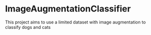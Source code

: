 # ImageAugmentationClassifier
This project aims to use a limited dataset with image augmentation to classify dogs and cats
